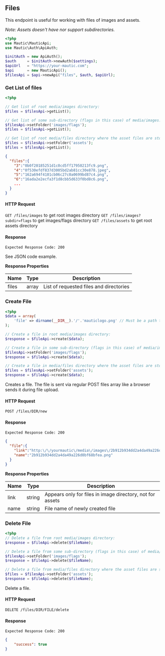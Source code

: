 ## Files
This endpoint is useful for working with files of images and assets.

_Note: Assets doesn't have nor support subdirectories._

```php
<?php
use Mautic\MauticApi;
use Mautic\Auth\ApiAuth;

$initAuth = new ApiAuth();
$auth     = $initAuth->newAuth($settings);
$apiUrl   = "https://your-mautic.com";
$api      = new MauticApi();
$filesApi = $api->newApi("files", $auth, $apiUrl);
```

### Get List of files
```php
<?php

// Get list of root media/images directory:
$files = $filesApi->getList();

// Get list of some sub-directory (flags in this case) of media/images:
$filesApi->setFolder('images/flags');
$files = $filesApi->getList();

// Get list of root media/files directory where the asset files are stored:
$files = $filesApi->setFolder('assets');
$files = $filesApi->getList();
```
```json
{  
  "files":{  
    "3":"0b0f20185251d1c0cd5ff17950213fc9.png",
    "4":"0f530efdf837d3005bd2ab81cc30e878.jpeg",
    "5":"162a694f4101cb06c27c0a0699bd87c4.png",
    "6":"16ada2e2ecfa3f1d8cbb5d633f0bd8c6.png",
    ...
  }
}
```

#### HTTP Request

`GET /files/images` to get root images directory
`GET /files/images?subdir=flags` to get images/flags directory
`GET /files/assets` to get root assets directory

#### Response

`Expected Response Code: 200`

See JSON code example.

**Response Properties**

Name|Type|Description
----|----|-----------
files|array|List of requested files and directories

### Create File
```php
<?php
$data = array(
    'file' => dirname(__DIR__).'/'.'mauticlogo.png' // Must be a path to an existing file
);

// Create a file in root media/images directory:
$response = $fileApi->create($data);

// Create a file in some sub-directory (flags in this case) of media/images:
$filesApi->setFolder('images/flags');
$response = $fileApi->create($data);

// Create a file in media/files directory where the asset files are stored:
$files = $filesApi->setFolder('assets');
$response = $fileApi->create($data);
```
Creates a file. The file is sent via regular POST files array like a browser sends it during file upload.

#### HTTP Request

`POST /files/DIR/new`

#### Response

`Expected Response Code: 200`
```json
{  
  "file":{  
    "link":"http:\/\/yourmautic\/media\/images\/2b912b934dd2a4da49a226d0bf68bfea.png",
    "name":"2b912b934dd2a4da49a226d0bf68bfea.png"
  }
}
```

**Response Properties**

Name|Type|Description
----|----|-----------
link|string|Appears only for files in image directory, not for assets
name|string|File name of newly created file

### Delete File
```php
<?php
// Delete a file from root media/images directory:
$response = $fileApi->delete($fileName);

// Delete a file from some sub-directory (flags in this case) of media/images:
$filesApi->setFolder('images/flags');
$response = $fileApi->delete($fileName);

// Delete a file from media/files directory where the asset files are stored:
$files = $filesApi->setFolder('assets');
$response = $fileApi->delete($fileName);
```
Delete a file.

#### HTTP Request

`DELETE /files/DIR/FILE/delete`

#### Response

`Expected Response Code: 200`
```json
{
    "success": true
}
```
